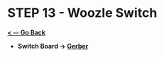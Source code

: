 # STEP 13 - Woozle Switch

**[< -- Go Back](../README.md)**

* **Switch Board -> [Gerber](../Woozle%20Switch%20Gerber)**